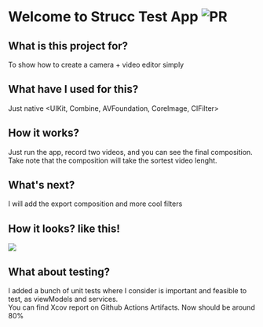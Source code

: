 # **Welcome to Strucc Test App** ![PR](https://github.com/alexkater/strucc-test/workflows/PR/badge.svg)

## What is this project for?
To show how to create a camera + video editor simply

## What have I used for this?
Just native <UIKit, Combine, AVFoundation, CoreImage, CIFilter>

## How it works?
Just run the app, record two videos, and you can see the final composition. Take note that the composition will take the sortest video lenght.

## What's next?
I will add the export composition and more cool filters

## How it looks? like this!
![](strucc.gif)

## What about testing?
I added a bunch of unit tests where I consider is important and feasible to test, as viewModels and services.  
You can find Xcov report on Github Actions Artifacts. Now should be around 80%
